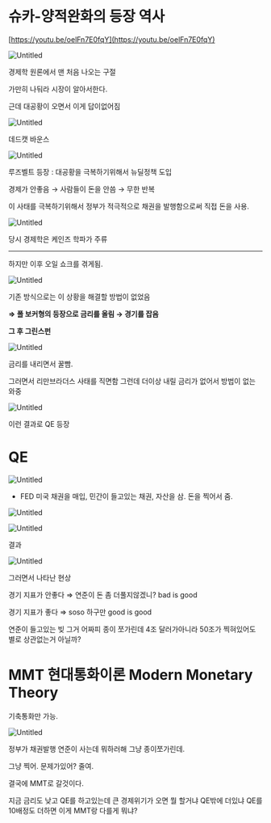 # 슈카-양적완화의 등장 역사

[https://youtu.be/oelFn7E0fqY](https://youtu.be/oelFn7E0fqY)

![Untitled](/others/images/syukamoney/Untitled.png)

경제학 원론에서 맨 처음 나오는 구절

가만히 나둬라 시장이 알아서한다.

근데 대공황이 오면서 이게 답이없어짐 

![Untitled](/others/images/syukamoney/Untitled%201.png)

데드캣 바운스

![Untitled](/others/images/syukamoney/Untitled%202.png)

루즈벨트 등장 : 대공황을 극복하기위해서 뉴딜정책 도입

경제가 안좋음 → 사람들이 돈을 안씀 → 무한 반복

이 사태를 극복하기위해서 정부가 적극적으로 채권을 발행함으로써 직접 돈을 사용.

![Untitled](/others/images/syukamoney/Untitled%203.png)

당시 경제학은 케인즈 학파가 주류

---

하지만 이후 오일 쇼크를 겪게됨.

![Untitled](/others/images/syukamoney/Untitled%204.png)

기존 방식으로는 이 상황을 해결할 방법이 없었음

**⇒ 폴 보커형의 등장으로 금리를 올림  → 경기를 잡음**

**그 후 그린스펀**

![Untitled](/others/images/syukamoney/Untitled%205.png)

금리를 내리면서 꿀빰.

그러면서  리만브라더스 사태를 직면함 그런데 더이상 내릴 금리가 없어서 방법이 없는 와중

![Untitled](/others/images/syukamoney/Untitled%206.png)

이런 결과로 QE 등장

# QE

![Untitled](/others/images/syukamoney/Untitled%207.png)

- FED 미국 채권을 매입, 민간이 들고있는 채권, 자산을 삼. 돈을 찍어서 줌.

![Untitled](/others/images/syukamoney/Untitled%208.png)

![Untitled](/others/images/syukamoney/Untitled%209.png)

결과

![Untitled](/others/images/syukamoney/Untitled%2010.png)

그러면서 나타난 현상

경기 지표가 안좋다 ⇒ 연준이 돈 좀 더풀지않겠니? bad is good

경기 지표가 좋다 ⇒ soso 하구만   good is good

연준이 들고있는 빚 그거 어짜피 종이 쪼가린데 4조 달러가아니라 50조가 찍혀있어도 별로 상관없는거 아닐까?

# MMT 현대통화이론 Modern Monetary Theory

기축통화만 가능.

![Untitled](/others/images/syukamoney/Untitled%2011.png)

정부가 채권발행 연준이 사는데 뭐하러해 그냥 종이쪼가린데.

그냥 찍어. 문제가있어? 줄여.

결국에 MMT로 갈것이다.

지금 금리도 낮고 QE를 하고있는데 큰 경제위기가 오면 뭘 할거냐 QE밖에 더있냐 QE를 10배정도 더하면 이게 MMT랑 다를게 뭐냐?
